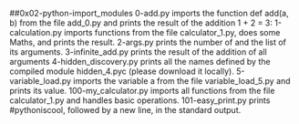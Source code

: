 ##0x02-python-import_modules
0-add.py imports the function def add(a, b) from the file add_0.py and prints the result of the addition 1 + 2 = 3:
1-calculation.py imports functions from the file calculator_1.py, does some Maths, and prints the result.
2-args.py prints the number of and the list of its arguments.
3-infinite_add.py prints the result of the addition of all arguments
4-hidden_discovery.py prints all the names defined by the compiled module hidden_4.pyc (please download it locally).
5-variable_load.py imports the variable a from the file variable_load_5.py and prints its value.
100-my_calculator.py imports all functions from the file calculator_1.py and handles basic operations.
101-easy_print.py prints #pythoniscool, followed by a new line, in the standard output.
